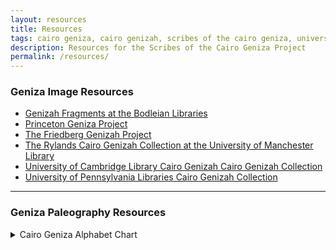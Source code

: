 ```yaml
---
layout: resources
title: Resources
tags: cairo geniza, cairo genizah, scribes of the cairo geniza, university of pennsylvania, judaica dh, judaicadh, judaica digital humanities
description: Resources for the Scribes of the Cairo Geniza Project
permalink: /resources/
---
```


### Geniza Image Resources

- [Genizah Fragments at the Bodleian Libraries](https://genizah.bodleian.ox.ac.uk/)
- [Princeton Geniza Project](https://geniza.princeton.edu/pgp/index.php?a=image)
- [The Friedberg Genizah Project](https://fjms.genizah.org/?lang=eng)
- [The Rylands Cairo Genizah Collection at the University of Manchester Library](http://www.rylandsgenizah.org/)
- [University of Cambridge Library Cairo Genizah Cairo Genizah Collection](https://cudl.lib.cam.ac.uk/collections/genizah)
- [University of Pennsylvania Libraries Cairo Genizah Collection](http://openn.library.upenn.edu/html/genizah_contents.html)

--- 

### Geniza Paleography Resources
 
  <details>
    <summary>Cairo Geniza Alphabet Chart</summary>
    <p><ul><li><a href="https://github.com/judaicadh/cairogeniza/tree/master/_docs/Eckstein%20Alephbet%20Chart" target="_blank">Click here to download the chart.</a></li>
     <li>A chart of different Hebrew script types found in the Geniza. Created by Laura Newman Eckstein with help from Dr. Judith Olszowy-Schlanger.</li></ul>
    <p><a href="https://github.com/judaicadh/cairogeniza/tree/master/_docs/Eckstein%20Alephbet%20Chart" target="_blank"><img src="../img/alephbets.png" alt="Alephbets" class="responsive"></a></p>
